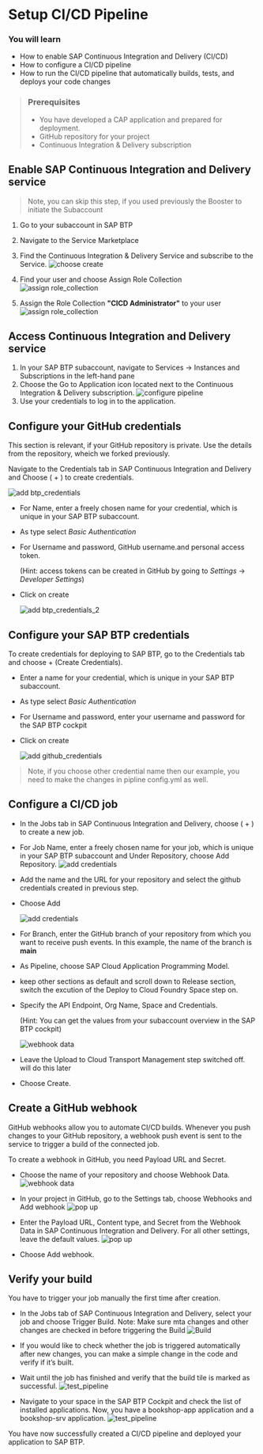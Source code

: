 # Setup CI/CD Pipeline

### You will learn
- How to enable SAP Continuous Integration and Delivery (CI/CD)
- How to configure a CI/CD pipeline
- How to run the CI/CD pipeline that automatically builds, tests, and deploys your code changes

> ### Prerequisites
> - You have developed a CAP application and prepared for deployment. 
> - GitHub repository for your project
> - Continuous Integration & Delivery subscription

## Enable SAP Continuous Integration and Delivery service
       
>Note, you can skip this step, if you used previously the Booster to initiate the Subaccount

   1. Go to your subaccount in SAP BTP
   2. Navigate to the Service Marketplace
   3. Find the Continuous Integration & Delivery Service and subscribe to the Service.
        ![choose create](./images/cicd1-1.png)
 
   4. Find your user and choose Assign Role Collection
        ![assign role_collection](./images/cicd1-2.png)
   5.  Assign the Role Collection **"CICD Administrator"** to your user
    ![assign role_collection](./images/cicd1-21.png)

## Access Continuous Integration and Delivery service
  1.   In your SAP BTP subaccount, navigate to Services → Instances and Subscriptions in the left-hand pane
  2.   Choose the Go to Application icon located next to the Continuous Integration & Delivery subscription.
      ![configure pipeline](./images/cicd2.png)
  3. Use your credentials to log in to the application.

## Configure your GitHub credentials
This section is relevant, if your GitHub repository is private.  Use the details from the repository, wheich we forked previously.  

Navigate to the Credentials tab in SAP Continuous Integration and Delivery and Choose ( + ) to create credentials.

![add btp_credentials](./images/cicd3.png)

- For Name, enter a freely chosen name for your credential, which is unique in your SAP BTP subaccount.
- As type select *Basic Authentication* 
- For Username and password, GitHub username.and   personal access token.

    (Hint: access tokens can be created in GitHub by going to *Settings* -> *Developer Settings*)
- Click on create

    ![add btp_credentials_2](./images/cicd4.png)
   

## Configure your SAP BTP credentials
To create credentials for deploying to SAP BTP, go to the Credentials tab and choose + (Create Credentials).
- Enter a name for your credential, which is unique in your SAP BTP subaccount.
- As type select *Basic Authentication* 
- For Username and password, enter your username and password for the SAP BTP cockpit
- Click on create
  
    ![add github_credentials](./images/cicd5.png)

>Note, if you choose other credential name then our example, you need to make the changes in pipline config.yml as well.


## Configure a CI/CD job
- In the Jobs tab in SAP Continuous Integration and Delivery, choose ( + ) to create a new job.
  
- For Job Name, enter a freely chosen name for your job, which is unique in your SAP BTP subaccount and Under Repository, choose Add Repository.
![add credentials](./images/CICD_jobs.png)

- Add the name and the URL for your repository and select the github credentials created in previous step.
- Choose Add

    ![add credentials](./images/cicd6.png)

-   For Branch, enter the GitHub branch of your repository from which you want to receive push events.  In this example, the name of the branch is **main**
-   As Pipeline, choose SAP Cloud Application Programming Model.
-  keep other sections as default and scroll down to Release section, switch the excution of the Deploy to Cloud Foundry Space step on.
-  Specify the API Endpoint, Org Name, Space and Credentials.

   (Hint: You can get the values from your subaccount overview in the SAP BTP cockpit)

    ![webhook data](./images/cicd6-1.png)

- Leave the Upload to Cloud Transport Management step switched off. will do this later
- Choose Create.

## Create a GitHub webhook

GitHub webhooks allow you to automate CI/CD builds. Whenever you push changes to your GitHub repository, a webhook push event is sent to the service to trigger a build of the connected job.

To create a webhook in GitHub, you need Payload URL and Secret.
- Choose the name of your repository and choose Webhook Data.   
![webhook data](./images/cicd6-2.png)

- In your project in GitHub, go to the Settings tab, choose Webhooks and Add webhook
  ![pop up](./images/cicd6-3.png)


- Enter the Payload URL, Content type, and Secret from the Webhook Data in SAP Continuous Integration and Delivery. For all other settings, leave the default values.
  ![pop up](./images/cicd6-4.png)  
- Choose Add webhook.

## Verify your build
You have to trigger your job manually the first time after creation.

- In the Jobs tab of SAP Continuous Integration and Delivery, select your job and choose Trigger Build.
Note: Make sure mta changes and other changes are checked in before triggering the Build
![Build](./images/cicd7-1.png) 

- If you would like to check whether the job is triggered automatically after new changes, you can make a simple change in the code and verify if it’s built.
  
- Wait until the job has finished and verify that the build tile is marked as successful.
![test_pipeline](./images/test-1.png)

- Navigate to your space in the SAP BTP Cockpit and check the list of installed applications. Now, you have a bookshop-app application and a bookshop-srv application.
![test_pipeline](./images/test-2.png)

You have now successfully created a CI/CD pipeline and deployed your application to SAP BTP.
